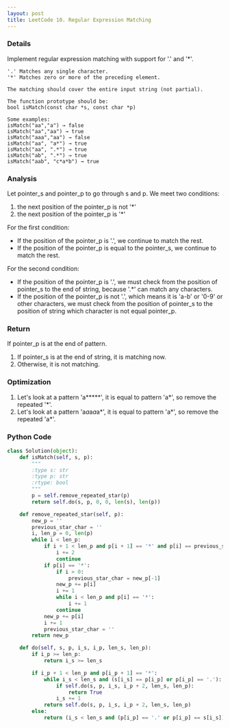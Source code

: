 ```yaml
---
layout: post
title: LeetCode 10. Regular Expression Matching
---
```

### Details
Implement regular expression matching with support for '.' and '*'.

```
'.' Matches any single character.
'*' Matches zero or more of the preceding element.

The matching should cover the entire input string (not partial).

The function prototype should be:
bool isMatch(const char *s, const char *p)

Some examples:
isMatch("aa","a") → false
isMatch("aa","aa") → true
isMatch("aaa","aa") → false
isMatch("aa", "a*") → true
isMatch("aa", ".*") → true
isMatch("ab", ".*") → true
isMatch("aab", "c*a*b") → true
```

### Analysis
Let pointer_s and pointer_p to go through s and p. We meet two conditions:

1. the next position of the pointer_p is not '*'
2. the next position of the pointer_p is '*'

For the first condition:

- If the position of the pointer_p is '.', we continue to match the rest.
- If the position of the pointer_p is equal to the pointer_s, we continue to match the rest.

For the second condition:

- If the position of the pointer_p is '.', we must check from the position of pointer_s to the end of string, because '.*' can match any characters.
- If the position of the pointer_p is not '.', which means it is 'a-b' or '0-9' or other characters, we must check from the position of pointer_s to the position of string which character is not equal pointer_p.

### Return
If pointer_p is at the end of pattern.

1. If pointer_s is at the end of string, it is matching now.
2. Otherwise, it is not matching.

### Optimization
1. Let's look at a pattern 'a*****', it is equal to pattern 'a*', so remove the repeated '*'.
2. Let's look at a pattern 'a*a*a*a*a*', it is equal to pattern 'a*', so remove the repeated 'a*'.


### Python Code
```python
class Solution(object):
    def isMatch(self, s, p):
        """
        :type s: str
        :type p: str
        :rtype: bool
        """
        p = self.remove_repeated_star(p)
        return self.do(s, p, 0, 0, len(s), len(p))

    def remove_repeated_star(self, p):
        new_p = ''
        previous_star_char = ''
        i, len_p = 0, len(p)
        while i < len_p:
            if i + 1 < len_p and p[i + 1] == '*' and p[i] == previous_star_char:
                i += 2
                continue
            if p[i] == '*':
                if i > 0:
                    previous_star_char = new_p[-1]
                new_p += p[i]
                i += 1
                while i < len_p and p[i] == '*':
                    i += 1
                continue
            new_p += p[i]
            i += 1
            previous_star_char = ''
        return new_p

    def do(self, s, p, i_s, i_p, len_s, len_p):
        if i_p >= len_p:
            return i_s >= len_s

        if i_p + 1 < len_p and p[i_p + 1] == '*':
            while i_s < len_s and (s[i_s] == p[i_p] or p[i_p] == '.'):
                if self.do(s, p, i_s, i_p + 2, len_s, len_p):
                    return True
                i_s += 1
            return self.do(s, p, i_s, i_p + 2, len_s, len_p)
        else:
            return (i_s < len_s and (p[i_p] == '.' or p[i_p] == s[i_s])) and self.do(s, p, i_s + 1, i_p + 1, len_s, len_p)
```

